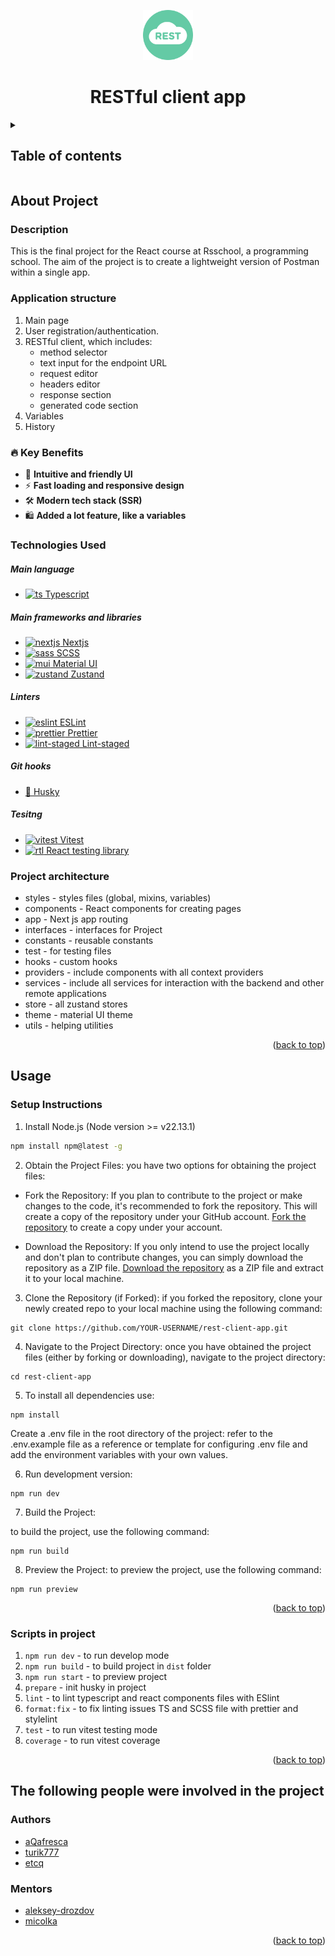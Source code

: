 
<a id="readme-top"></a>
<div align="center">
  <a href="https://github.com/othneildrew/Best-README-Template">
    <img src="public/images/logo.svg" alt="Logo" width="80" height="80">
  </a>
  <h1 align="center">RESTful client app</h1>
</div>


<details>
  <summary><h2>Table of contents</h3></summary>
  <ol>
    <li>
      <a href="#about-project">About project</a>
      <ul>
        <li><a href="#description">Description</a></li>
        <li><a href="#application-structure">Application structure</a></li>
        <li><a href="#-key-benefits">Key benefits</a></li>
        <li><a href="#technologies-used">Technologies Used</a></li>
        <li><a href="#project-architecture">Project architecture</a></li>
      </ul>
    </li>
    <li>
      <a href="#usage">Usage</a>
      <ul>
        <li><a href="#setup-instructions">Setup Instructions</a></li>
        <li><a href="#scripts-in-project">Scripts in project</a></li>
      </ul>
    </li>
    <li>
      <a href="#the-following-people-were-involved-in-the-project">The following people were involved in the project</a>
    </li>
  </ol>
</details>

## About Project


### Description

This is the final project for the React course at Rsschool, a programming school. The aim of the project is to create a lightweight version of Postman within a single app.

### Application structure

1. Main page
2. User registration/authentication.
3. RESTful client, which includes:
   - method selector
   - text input for the endpoint URL
   - request editor
   - headers editor
   - response section
   - generated code section
4. Variables
5. History

### 🔥 Key Benefits

- 🧭 **Intuitive and friendly UI**
- ⚡ **Fast loading and responsive design**
- 🛠️ **Modern tech stack (SSR)**
- 🛍️ **Added a lot feature, like a variables**

### Technologies Used

##### Main language
<ul>
  <li>
    <a href="https://www.typescriptlang.org/">
      <img width="20" height="20" alt="ts" src="https://github.com/user-attachments/assets/ee98179c-3f48-4c1a-9ff8-149104908cc2" />   Typescript
    </a>
  </li>
</ul>

##### Main frameworks and libraries
<ul>
  <li>
    <a href="https://nextjs.org/">
      <img width="20" height="20" alt="nextjs" src="https://github.com/user-attachments/assets/32e78665-1097-48aa-a1df-fe7066f952fa" />     Nextjs
    </a>
  </li>
  <li>
    <a href="https://sass-lang.com/">
  <img width="20" height="20" alt="sass" src="https://github.com/user-attachments/assets/3377a403-5b34-4940-adb3-35b0a2d053f3" /> SCSS
    </a>
  </li>
    <li>
    <a href="https://mui.com/material-ui/">
       <img width="20" height="20" alt="mui" src="https://github.com/user-attachments/assets/f5559eba-6aac-409d-8879-51e27e922890" />
 Material UI
    </a>
  </li>
    <li>
    <a href="https://zustand.docs.pmnd.rs/">
      <img width="20" height="20" alt="zustand" src="https://github.com/user-attachments/assets/628b9872-0f57-487e-b8b1-03d2ed4a636b" />  Zustand
    </a>
  </li>
</ul>
  
##### Linters 
<ul>
  <li>
    <a href="https://eslint.org/">
       <img width="20" height="20" alt="eslint" src="https://github.com/user-attachments/assets/74d78cc4-ff18-4883-bdc2-5d80146fcfc5" /> ESLint
    </a>
  </li>
  <li>
    <a href="https://prettier.io/">
      <img width="20" height="20" alt="prettier" src="https://github.com/user-attachments/assets/da74e4d3-6e23-4f55-a671-62c5bab39eec" /> Prettier
    </a>
  </li>
  <li>
    <a href="https://github.com/lint-staged/lint-staged">
      <img width="20" height="20" alt="lint-staged" src="https://github.com/user-attachments/assets/e510e2e3-4ae0-4738-9826-5cb5f87ed8c4" /> Lint-staged
    </a>
  </li>
</ul>

##### Git hooks

<ul>
  <li>
    <a href="https://typicode.github.io/husky/">🐶 Husky</a>
  </li>
</ul>

##### Tesitng
<ul>
  <li>
    <a href="https://vitest.dev/">
        <img width="20" height="20" alt="vitest" src="https://github.com/user-attachments/assets/d2cee1fd-02ee-4dbb-bb31-816fe736d6d1" /> Vitest
    </a>
  </li>
  <li>
    <a href="https://testing-library.com/docs/react-testing-library/intro/">
     <img width="20" height="20" alt="rtl" src="https://github.com/user-attachments/assets/6696c50d-35e5-49d5-ae18-60d62ce8f7b4" /> React testing library
    </a>
  </li>
</ul>

### Project architecture

- styles - styles files (global, mixins, variables)
- components - React components for creating pages
- app - Next js app routing
- interfaces - interfaces for Project
- constants - reusable constants
- test - for testing files
- hooks - custom hooks
- providers - include components with all context providers
- services - include all services for interaction with the backend and other remote applications
- store - all zustand stores
- theme - material UI theme
- utils - helping utilities

<p align="right">(<a href="#readme-top">back to top</a>)</p>


## Usage

### Setup Instructions

1. Install Node.js (Node version >= v22.13.1)

  ```sh
  npm install npm@latest -g
  ```

2. Obtain the Project Files: you have two options for obtaining the project files:

- Fork the Repository: If you plan to contribute to the project or make changes to the code, it's recommended to fork the repository. This will create a copy of the repository under your GitHub account. [Fork the repository](https://github.com/etcq/rest-client-app/fork) to create a copy under your account.

- Download the Repository: If you only intend to use the project locally and don't plan to contribute changes, you can simply download the repository as a ZIP file. [Download the repository](https://github.com/etcq/rest-client-app/archive/refs/heads/main.zip) as a ZIP file and extract it to your local machine.

3. Clone the Repository (if Forked): if you forked the repository, clone your newly created repo to your local machine using the following command:

```
git clone https://github.com/YOUR-USERNAME/rest-client-app.git
```

4. Navigate to the Project Directory: once you have obtained the project files (either by forking or downloading), navigate to the project directory:

```
cd rest-client-app
```

5. To install all dependencies use:

```
npm install
```

Create a .env file in the root directory of the project: refer to the .env.example file as a reference or template for configuring .env file and add the environment variables with your own values.

6. Run development version: 

```
npm run dev
```

7. Build the Project:

to build the project, use the following command:

```
npm run build
```

8. Preview the Project: to preview the project, use the following command:

```
npm run preview
```
<p align="right">(<a href="#readme-top">back to top</a>)</p>

### Scripts in project

1. `npm run dev` - to run develop mode
2. `npm run build` - to build project in `dist` folder
3. `npm run start` - to preview project
4. `prepare` - init husky in project
5. `lint` - to lint typescript and react components files with ESlint
8. `format:fix` - to fix linting issues TS and SCSS file with prettier and stylelint
9. `test` - to run vitest testing mode
10. `coverage` - to run vitest coverage


<p align="right">(<a href="#readme-top">back to top</a>)</p>


## The following people were involved in the project

### Authors

- [aQafresca](https://github.com/aQafresca)
- [turik777](https://github.com/turik777)
- [etcq](https://github.com/etcq)

### Mentors

- [aleksey-drozdov](https://github.com/aleksey-drozdov)
- [micolka](https://github.com/micolka)

<p align="right">(<a href="#readme-top">back to top</a>)</p>
